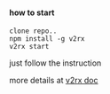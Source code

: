 

####  how to start

```
clone repo..
npm install -g v2rx
v2rx start
```

just follow the instruction

more details at [v2rx doc](https://github.com/stephenzhao/v2rx)
